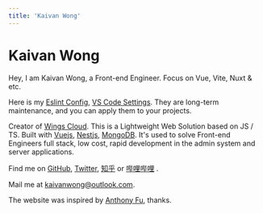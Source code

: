 ```yaml
---
title: 'Kaivan Wong'
---
```


# Kaivan Wong

Hey, I am Kaivan Wong, a Front-end Engineer. Focus on Vue, Vite, Nuxt & etc.

Here is my [Eslint Config](https://github.com/kaivanwong/eslint-config), [VS Code Settings](https://github.com/kaivanwong/vscode-settings).  They are long-term maintenance, and you can apply them to your projects. 

Creator of [Wings Cloud](https://github.com/wingscloud). This is a Lightweight Web Solution based on JS / TS. Built with [Vuejs](https://vuejs.org), [Nestjs](https://nestjs.com), [MongoDB](https://www.mongodb.com). It's used to solve Front-end Engineers full stack, low cost, rapid development in the admin system and server applications.

Find me on [<span i-simple-icons-github ></span> GitHub](https://github.com/kaivanwong), [<span  i-simple-icons-twitter ></span> Twitter](https://twitter.com/kaivan_wong), [<span i-simple-icons-zhihu></span> 知乎](https://www.zhihu.com/people/kaivanwong) or [<span i-simple-icons-bilibili></span> 哔哩哔哩](https://space.bilibili.com/190014206) .

Mail me at [<span i-simple-icons-microsoftoutlook></span> kaivanwong@outlook.com](mailto:kaivanwong@outlook.com).

The website was inspired by [Anthony Fu](https://antfu.me/), thanks.
